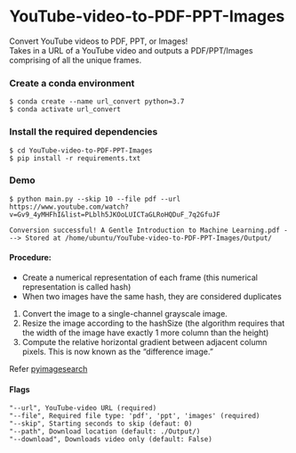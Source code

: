 # YouTube-video-to-PDF-PPT-Images
Convert YouTube videos to PDF, PPT, or Images! <br>
Takes in a URL of a YouTube video and outputs a PDF/PPT/Images comprising of all the unique frames. 

### Create a conda environment
```
$ conda create --name url_convert python=3.7
$ conda activate url_convert
```
### Install the required dependencies
```
$ cd YouTube-video-to-PDF-PPT-Images
$ pip install -r requirements.txt
```
### Demo
```
$ python main.py --skip 10 --file pdf --url https://www.youtube.com/watch?v=Gv9_4yMHFhI&list=PLblh5JKOoLUICTaGLRoHQDuF_7q2GfuJF

Conversion successful! A Gentle Introduction to Machine Learning.pdf ---> Stored at /home/ubuntu/YouTube-video-to-PDF-PPT-Images/Output/
```

#### Procedure:
- Create a numerical representation of each frame (this numerical representation is called hash)
- When two images have the same hash, they are considered duplicates

1. Convert the image to a single-channel grayscale image.
2. Resize the image according to the hashSize (the algorithm requires that the width of the image have exactly 1 more column than the height)
3. Compute the relative horizontal gradient between adjacent column pixels. This is now known as the “difference image.”

Refer [pyimagesearch](https://pyimagesearch.com/2020/04/20/detect-and-remove-duplicate-images-from-a-dataset-for-deep-learning/)

#### Flags
```
"--url", YouTube-video URL (required)
"--file", Required file type: 'pdf', 'ppt', 'images' (required)
"--skip", Starting seconds to skip (defaut: 0)
"--path", Download location (default: ./Output/)
"--download", Downloads video only (default: False)
```
